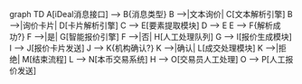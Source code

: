 graph TD
    A[iDeal消息接口] --> B{消息类型}
    B -->|文本询价| C[文本解析引擎]
    B -->|询价卡片| D[卡片解析引擎]
    C --> E[要素提取模块]
    D --> E
    E --> F{解析成功?}
    F -->|是| G[智能报价引擎]
    F -->|否| H[人工处理队列]
    G --> I[报价生成模块]
    I --> J[报价卡片发送]
    J --> K{机构确认?}
    K -->|确认| L[成交处理模块]
    K -->|拒绝| M[结束流程]
    L --> N[本币交易系统]
    H --> O[交易员人工处理]
    O --> P[人工报价发送]
